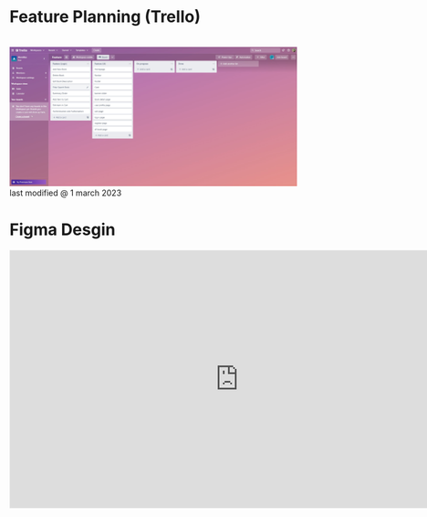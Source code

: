 # Feature Planning (Trello)
\
![Feature](./pic/feature.jpg)
last modified @ 1 march 2023

# Figma Desgin
<iframe style="border: 1px solid rgba(0, 0, 0, 0.1);" width="800" height="450" src="https://www.figma.com/embed?embed_host=share&url=https%3A%2F%2Fwww.figma.com%2Ffile%2FKnPvfhgXbEzDCtDbK6kv9Z%2Fe-book%3Fnode-id%3D0%253A1%26t%3D5BTvm1etsIqcerSq-1" allowfullscreen></iframe>
